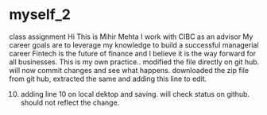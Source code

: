 # myself_2
class assignment
Hi This is Mihir Mehta
I work with CIBC as an advisor
My career goals are to leverage my knowledge to build a successful managerial career
Fintech is the future of finance and I believe it is the way forward for all businesses.
This is my own practice.. modified the file directly  on git hub. will now commit changes and see what happens.
downloaded the zip file from git hub, extracted the same and adding this line to edit.

10. adding line 10 on local dektop and saving. will check status on github. should not reflect the change.